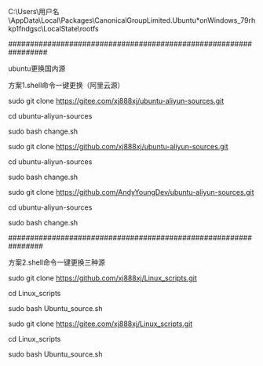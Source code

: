 
C:\Users\用户名\AppData\Local\Packages\CanonicalGroupLimited.Ubuntu*onWindows_79rhkp1fndgsc\LocalState\rootfs

#################################################################

ubuntu更换国内源

方案1.shell命令一键更换（阿里云源）

sudo git clone https://gitee.com/xj888xj/ubuntu-aliyun-sources.git

cd ubuntu-aliyun-sources

sudo bash change.sh


sudo git clone https://github.com/xj888xj/ubuntu-aliyun-sources.git

cd ubuntu-aliyun-sources

sudo bash change.sh


sudo git clone https://github.com/AndyYoungDev/ubuntu-aliyun-sources.git

cd ubuntu-aliyun-sources

sudo bash change.sh

################################################################

方案2.shell命令一键更换三种源

sudo git clone https://github.com/xj888xj/Linux_scripts.git

cd Linux_scripts

sudo bash Ubuntu_source.sh


sudo git clone https://gitee.com/xj888xj/Linux_scripts.git

cd Linux_scripts

sudo bash Ubuntu_source.sh



